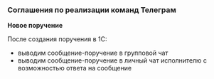 ### Соглашения по реализации команд Телеграм
**Новое поручение**

После создания поручения в 1С:
  - выводим сообщение-поручение в групповой чат
  - выводим сообщение-поручение в личный чат исполнителю с возможностью ответа на сообщение
  

